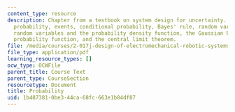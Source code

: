 ```yaml
---
content_type: resource
description: Chapter from a textbook on system design for uncertainty. Topics include
  probability, events, conditional probability, Bayes' rule, random variables, continuous
  random variables and the probability density function, the Gaussian PDf, the cumulative
  probability function, and the central limit theorem.
file: /media/courses/2-017j-design-of-electromechanical-robotic-systems-fall-2009/1b4873810be344ca68fc663e1b84df87_MIT2_017JF09_ch03.pdf
file_type: application/pdf
learning_resource_types: []
ocw_type: OCWFile
parent_title: Course Text
parent_type: CourseSection
resourcetype: Document
title: Probability
uid: 1b487381-0be3-44ca-68fc-663e1b84df87
---
```

